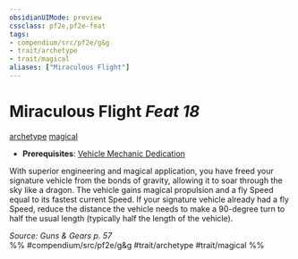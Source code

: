```yaml
---
obsidianUIMode: preview
cssclass: pf2e,pf2e-feat
tags:
- compendium/src/pf2e/g&g
- trait/archetype
- trait/magical
aliases: ["Miraculous Flight"]
---
```

# Miraculous Flight  *Feat 18*  
[archetype](rules/traits/archetype.md "Archetype Feat Trait")  [magical](rules/traits/magical.md "Magical Item Trait")  

- **Prerequisites**: [Vehicle Mechanic Dedication](compendium/feats/vehicle-mechanic-dedication-g-g.md)

With superior engineering and magical application, you have freed your signature vehicle from the bonds of gravity, allowing it to soar through the sky like a dragon. The vehicle gains magical propulsion and a fly Speed equal to its fastest current Speed. If your signature vehicle already had a fly Speed, reduce the distance the vehicle needs to make a 90-degree turn to half the usual length (typically half the length of the vehicle).

*Source: Guns & Gears p. 57*  
%% #compendium/src/pf2e/g&g #trait/archetype #trait/magical %%